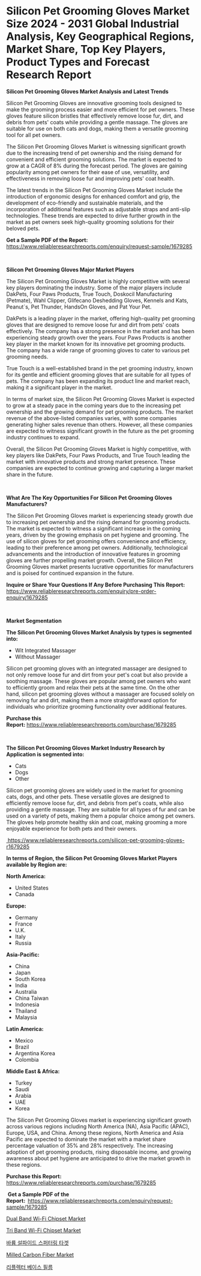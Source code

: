 <p><h1>Silicon Pet Grooming Gloves Market Size 2024 - 2031 Global Industrial Analysis, Key Geographical Regions, Market Share, Top Key Players, Product Types and Forecast Research Report</h1></p><p><strong>Silicon Pet Grooming Gloves Market Analysis and Latest Trends</strong></p>
<p><p>Silicon Pet Grooming Gloves are innovative grooming tools designed to make the grooming process easier and more efficient for pet owners. These gloves feature silicon bristles that effectively remove loose fur, dirt, and debris from pets' coats while providing a gentle massage. The gloves are suitable for use on both cats and dogs, making them a versatile grooming tool for all pet owners.</p><p>The Silicon Pet Grooming Gloves Market is witnessing significant growth due to the increasing trend of pet ownership and the rising demand for convenient and efficient grooming solutions. The market is expected to grow at a CAGR of 8% during the forecast period. The gloves are gaining popularity among pet owners for their ease of use, versatility, and effectiveness in removing loose fur and improving pets' coat health.</p><p>The latest trends in the Silicon Pet Grooming Gloves Market include the introduction of ergonomic designs for enhanced comfort and grip, the development of eco-friendly and sustainable materials, and the incorporation of additional features such as adjustable straps and anti-slip technologies. These trends are expected to drive further growth in the market as pet owners seek high-quality grooming solutions for their beloved pets.</p></p>
<p><strong>Get a Sample PDF of the Report:&nbsp;</strong> <a href="https://www.reliableresearchreports.com/enquiry/request-sample/1679285">https://www.reliableresearchreports.com/enquiry/request-sample/1679285</a></p>
<p>&nbsp;</p>
<p><strong>Silicon Pet Grooming Gloves Major Market Players</strong></p>
<p><p>The Silicon Pet Grooming Gloves Market is highly competitive with several key players dominating the industry. Some of the major players include DakPets, Four Paws Products, True Touch, Doskocil Manufacturing (Petmate), Wahl Clipper, Glifecano Deshedding Gloves, Kennels and Kats, Peanut`s, Pet Thunder, HandsOn Gloves, and Pat Your Pet.</p><p>DakPets is a leading player in the market, offering high-quality pet grooming gloves that are designed to remove loose fur and dirt from pets' coats effectively. The company has a strong presence in the market and has been experiencing steady growth over the years. Four Paws Products is another key player in the market known for its innovative pet grooming products. The company has a wide range of grooming gloves to cater to various pet grooming needs.</p><p>True Touch is a well-established brand in the pet grooming industry, known for its gentle and efficient grooming gloves that are suitable for all types of pets. The company has been expanding its product line and market reach, making it a significant player in the market.</p><p>In terms of market size, the Silicon Pet Grooming Gloves Market is expected to grow at a steady pace in the coming years due to the increasing pet ownership and the growing demand for pet grooming products. The market revenue of the above-listed companies varies, with some companies generating higher sales revenue than others. However, all these companies are expected to witness significant growth in the future as the pet grooming industry continues to expand.</p><p>Overall, the Silicon Pet Grooming Gloves Market is highly competitive, with key players like DakPets, Four Paws Products, and True Touch leading the market with innovative products and strong market presence. These companies are expected to continue growing and capturing a larger market share in the future.</p></p>
<p>&nbsp;</p>
<p><strong>What Are The Key Opportunities For Silicon Pet Grooming Gloves Manufacturers?</strong></p>
<p><p>The Silicon Pet Grooming Gloves market is experiencing steady growth due to increasing pet ownership and the rising demand for grooming products. The market is expected to witness a significant increase in the coming years, driven by the growing emphasis on pet hygiene and grooming. The use of silicon gloves for pet grooming offers convenience and efficiency, leading to their preference among pet owners. Additionally, technological advancements and the introduction of innovative features in grooming gloves are further propelling market growth. Overall, the Silicon Pet Grooming Gloves market presents lucrative opportunities for manufacturers and is poised for continued expansion in the future.</p></p>
<p><strong>Inquire or Share Your Questions If Any Before Purchasing This Report:</strong> <a href="https://www.reliableresearchreports.com/enquiry/pre-order-enquiry/1679285">https://www.reliableresearchreports.com/enquiry/pre-order-enquiry/1679285</a></p>
<p>&nbsp;</p>
<p><strong>Market Segmentation</strong></p>
<p><strong>The Silicon Pet Grooming Gloves Market Analysis by types is segmented into:</strong></p>
<p><ul><li>Wit Integrated Massager</li><li>Without Massager</li></ul></p>
<p><p>Silicon pet grooming gloves with an integrated massager are designed to not only remove loose fur and dirt from your pet's coat but also provide a soothing massage. These gloves are popular among pet owners who want to efficiently groom and relax their pets at the same time. On the other hand, silicon pet grooming gloves without a massager are focused solely on removing fur and dirt, making them a more straightforward option for individuals who prioritize grooming functionality over additional features.</p></p>
<p><strong>Purchase this Report:&nbsp;</strong><a href="https://www.reliableresearchreports.com/purchase/1679285">https://www.reliableresearchreports.com/purchase/1679285</a></p>
<p>&nbsp;</p>
<p><strong>The Silicon Pet Grooming Gloves Market Industry Research by Application is segmented into:</strong></p>
<p><ul><li>Cats</li><li>Dogs</li><li>Other</li></ul></p>
<p><p>Silicon pet grooming gloves are widely used in the market for grooming cats, dogs, and other pets. These versatile gloves are designed to efficiently remove loose fur, dirt, and debris from pet's coats, while also providing a gentle massage. They are suitable for all types of fur and can be used on a variety of pets, making them a popular choice among pet owners. The gloves help promote healthy skin and coat, making grooming a more enjoyable experience for both pets and their owners.</p></p>
<p><a href="https://www.reliableresearchreports.com/silicon-pet-grooming-gloves-r1679285">&nbsp;https://www.reliableresearchreports.com/silicon-pet-grooming-gloves-r1679285</a></p>
<p><strong>In terms of Region, the Silicon Pet Grooming Gloves Market Players available by Region are:</strong></p>
<p>
    <p> <strong> North America: </strong>
        <ul>
            <li>United States</li>
            <li>Canada</li>
        </ul>
        </p> 
    <p> <strong> Europe: </strong>
        <ul>
            <li>Germany</li>
            <li>France</li>
            <li>U.K.</li>
            <li>Italy</li>
            <li>Russia</li>
        </ul>
        </p> 
    <p> <strong> Asia-Pacific: </strong>
        <ul>
            <li>China</li>
            <li>Japan</li>
            <li>South Korea</li>
            <li>India</li>
            <li>Australia</li>
            <li>China Taiwan</li>
            <li>Indonesia</li>
            <li>Thailand</li>
            <li>Malaysia</li>
        </ul>
        </p> 
    <p> <strong> Latin America: </strong>
        <ul>
            <li>Mexico</li>
            <li>Brazil</li>
            <li>Argentina Korea</li>
            <li>Colombia</li>
        </ul>
        </p> 
    <p> <strong> Middle East & Africa: </strong>
        <ul>
            <li>Turkey</li>
            <li>Saudi</li>
            <li>Arabia</li>
            <li>UAE</li>
            <li>Korea</li>
        </ul>
    </p>
    </p>
<p><p>The Silicon Pet Grooming Gloves market is experiencing significant growth across various regions including North America (NA), Asia Pacific (APAC), Europe, USA, and China. Among these regions, North America and Asia Pacific are expected to dominate the market with a market share percentage valuation of 35% and 28% respectively. The increasing adoption of pet grooming products, rising disposable income, and growing awareness about pet hygiene are anticipated to drive the market growth in these regions.</p></p>
<p><strong>Purchase this Report: </strong><a href="https://www.reliableresearchreports.com/purchase/1679285">https://www.reliableresearchreports.com/purchase/1679285</a></p>
<p>&nbsp;<strong>Get a Sample PDF of the Report:&nbsp;&nbsp;</strong><a href="https://www.reliableresearchreports.com/enquiry/request-sample/1679285">https://www.reliableresearchreports.com/enquiry/request-sample/1679285</a></p>
<p><strong></strong></p>
<p><p><a href="https://issuu.com/reportprime-2/docs/dual-band-wi-fi-chipset-market-size_d72f03fea29df6">Dual Band Wi-Fi Chipset Market</a></p><p><a href="https://issuu.com/reportprime-2/docs/tri-band-wi-fi-chipset-market-size-_048b1a1627c8e3">Tri Band Wi-Fi Chipset Market</a></p><p><a href="https://github.com/mofijurk071/Market-Research-Report-List-1/blob/main/450444293675.md">바륨 설파이드 스퍼터링 타겟</a></p><p><a href="https://www.linkedin.com/pulse/milled-carbon-fiber-market-research-report-key-successful-kqzoe">Milled Carbon Fiber Market</a></p><p><a href="https://medium.com/@brisamorar2023/2024-2031%EB%85%84%EA%B9%8C%EC%A7%80-%EC%98%88%EC%83%81%EB%90%98%EB%8A%94-reflector-base-film-%EC%8B%9C%EC%9E%A5-%EB%8F%99%ED%96%A5-%EB%B0%8F-%EC%8B%9C%EC%9E%A5-%EB%B6%84%EC%84%9D-2e6951e3897c">리플렉터 베이스 필름</a></p></p>